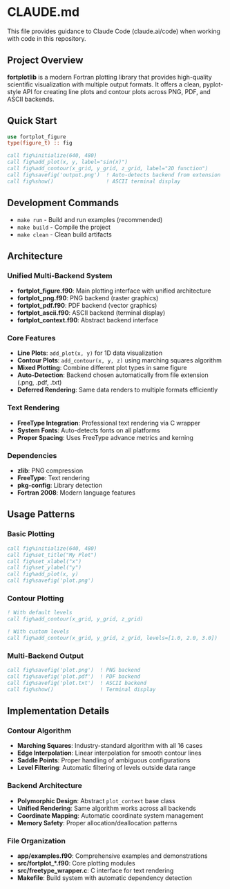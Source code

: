 # CLAUDE.md

This file provides guidance to Claude Code (claude.ai/code) when working with code in this repository.

## Project Overview

**fortplotlib** is a modern Fortran plotting library that provides high-quality scientific visualization with multiple output formats. It offers a clean, pyplot-style API for creating line plots and contour plots across PNG, PDF, and ASCII backends.

## Quick Start

```fortran
use fortplot_figure
type(figure_t) :: fig

call fig%initialize(640, 480)
call fig%add_plot(x, y, label="sin(x)")
call fig%add_contour(x_grid, y_grid, z_grid, label="2D function")
call fig%savefig('output.png')  ! Auto-detects backend from extension
call fig%show()                 ! ASCII terminal display
```

## Development Commands

- `make run` - Build and run examples (recommended)
- `make build` - Compile the project
- `make clean` - Clean build artifacts

## Architecture

### Unified Multi-Backend System
- **fortplot_figure.f90**: Main plotting interface with unified architecture
- **fortplot_png.f90**: PNG backend (raster graphics)  
- **fortplot_pdf.f90**: PDF backend (vector graphics)
- **fortplot_ascii.f90**: ASCII backend (terminal display)
- **fortplot_context.f90**: Abstract backend interface

### Core Features
- **Line Plots**: `add_plot(x, y)` for 1D data visualization
- **Contour Plots**: `add_contour(x, y, z)` using marching squares algorithm
- **Mixed Plotting**: Combine different plot types in same figure
- **Auto-Detection**: Backend chosen automatically from file extension (.png, .pdf, .txt)
- **Deferred Rendering**: Same data renders to multiple formats efficiently

### Text Rendering
- **FreeType Integration**: Professional text rendering via C wrapper
- **System Fonts**: Auto-detects fonts on all platforms
- **Proper Spacing**: Uses FreeType advance metrics and kerning

### Dependencies
- **zlib**: PNG compression
- **FreeType**: Text rendering  
- **pkg-config**: Library detection
- **Fortran 2008**: Modern language features

## Usage Patterns

### Basic Plotting
```fortran
call fig%initialize(640, 480)
call fig%set_title("My Plot")
call fig%set_xlabel("x")
call fig%set_ylabel("y")
call fig%add_plot(x, y)
call fig%savefig('plot.png')
```

### Contour Plotting
```fortran
! With default levels
call fig%add_contour(x_grid, y_grid, z_grid)

! With custom levels  
call fig%add_contour(x_grid, y_grid, z_grid, levels=[1.0, 2.0, 3.0])
```

### Multi-Backend Output
```fortran
call fig%savefig('plot.png')  ! PNG backend
call fig%savefig('plot.pdf')  ! PDF backend
call fig%savefig('plot.txt')  ! ASCII backend
call fig%show()               ! Terminal display
```

## Implementation Details

### Contour Algorithm
- **Marching Squares**: Industry-standard algorithm with all 16 cases
- **Edge Interpolation**: Linear interpolation for smooth contour lines
- **Saddle Points**: Proper handling of ambiguous configurations
- **Level Filtering**: Automatic filtering of levels outside data range

### Backend Architecture
- **Polymorphic Design**: Abstract `plot_context` base class
- **Unified Rendering**: Same algorithm works across all backends
- **Coordinate Mapping**: Automatic coordinate system management
- **Memory Safety**: Proper allocation/deallocation patterns

### File Organization
- **app/examples.f90**: Comprehensive examples and demonstrations
- **src/fortplot_*.f90**: Core plotting modules
- **src/freetype_wrapper.c**: C interface for text rendering
- **Makefile**: Build system with automatic dependency detection